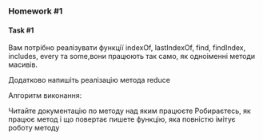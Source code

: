 ### Homework #1

#### Task #1

Вам потрібно реалізувати функції indexOf, lastIndexOf, find, findIndex, includes, every та some,вони працюють так само, як одноіменні методи масивів.

Додатково напишіть реалізацію метода reduce

Алгоритм виконання:

Читайте документацію по методу над яким працюєте
Робираєтесь, як працює метод і що повертає
пишете функцію, яка повністю імітує роботу методу
